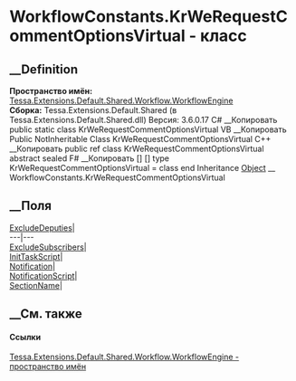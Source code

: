 # WorkflowConstants.KrWeRequestCommentOptionsVirtual - класс
##  __Definition
 **Пространство имён:**
[Tessa.Extensions.Default.Shared.Workflow.WorkflowEngine](N_Tessa_Extensions_Default_Shared_Workflow_WorkflowEngine.htm)  
 **Сборка:** Tessa.Extensions.Default.Shared (в
Tessa.Extensions.Default.Shared.dll) Версия: 3.6.0.17
C# __Копировать
     public static class KrWeRequestCommentOptionsVirtual
VB __Копировать
     Public NotInheritable Class KrWeRequestCommentOptionsVirtual
C++ __Копировать
     public ref class KrWeRequestCommentOptionsVirtual abstract sealed
F# __Копировать
     [<AbstractClassAttribute>]
    [<SealedAttribute>]
    type KrWeRequestCommentOptionsVirtual = class end
Inheritance
    [Object](https://learn.microsoft.com/dotnet/api/system.object) __ WorkflowConstants.KrWeRequestCommentOptionsVirtual
##  __Поля
[ExcludeDeputies](F_Tessa_Extensions_Default_Shared_Workflow_WorkflowEngine_WorkflowConstants_KrWeRequestCommentOptionsVirtual_ExcludeDeputies.htm)|  
---|---  
[ExcludeSubscribers](F_Tessa_Extensions_Default_Shared_Workflow_WorkflowEngine_WorkflowConstants_KrWeRequestCommentOptionsVirtual_ExcludeSubscribers.htm)|  
[InitTaskScript](F_Tessa_Extensions_Default_Shared_Workflow_WorkflowEngine_WorkflowConstants_KrWeRequestCommentOptionsVirtual_InitTaskScript.htm)|  
[Notification](F_Tessa_Extensions_Default_Shared_Workflow_WorkflowEngine_WorkflowConstants_KrWeRequestCommentOptionsVirtual_Notification.htm)|  
[NotificationScript](F_Tessa_Extensions_Default_Shared_Workflow_WorkflowEngine_WorkflowConstants_KrWeRequestCommentOptionsVirtual_NotificationScript.htm)|  
[SectionName](F_Tessa_Extensions_Default_Shared_Workflow_WorkflowEngine_WorkflowConstants_KrWeRequestCommentOptionsVirtual_SectionName.htm)|  
## __См. также
#### Ссылки
[Tessa.Extensions.Default.Shared.Workflow.WorkflowEngine - пространство
имён](N_Tessa_Extensions_Default_Shared_Workflow_WorkflowEngine.htm)
